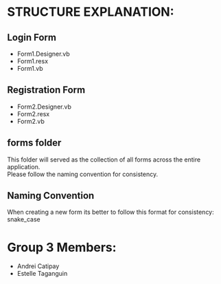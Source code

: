 # STRUCTURE EXPLANATION:

## Login Form
* Form1.Designer.vb
* Form1.resx
* Form1.vb

## Registration Form
* Form2.Designer.vb
* Form2.resx
* Form2.vb

## forms folder
This folder will served as the collection of all forms across the entire application.  
Please follow the naming convention for consistency.

## Naming Convention
When creating a new form its better to follow this format for consistency:  
snake_case

# Group 3 Members:
* Andrei Catipay
* Estelle Taganguin